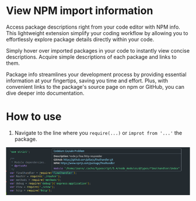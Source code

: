 # View NPM import information

Access package descriptions right from your code editor with NPM info. This lightweight extension simplify your coding workflow by allowing you to effortlessly explore package details directly within your code.

Simply hover over imported packages in your code to instantly view concise descriptions. Acquire simple descriptions of each package and links to them.

Package info streamlines your development process by providing essential information at your fingertips, saving you time and effort. Plus, with convenient links to the package's source page on npm or GitHub, you can dive deeper into documentation.

# How to use 

1. Navigate to the line where you `require(...)` or `improt from '...'` the package.

![example](assets/example.png)